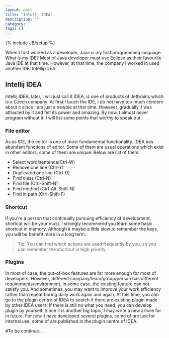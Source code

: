 ```yaml
---
layout: post
title: "Intellj IDEA"
description: ""
category: 
tags: []
---
```

{% include JB/setup %}


When I first worked as a developer, Java is my first programming language. What is my IDE? Most of Java developer must use Eclipse as their favourite Java IDE at that time. However, at that time, the company I worked in used another IDE: Intellij IDEA.

## Intellij IDEA
Intellij IDEA, later, I will just call it IDEA, is one of products of Jetbrains which is a Czech company. At first I touch the IDE, I do not have too much concern about it since I am just a newbie at that time. However, gradually, I was attracted by it and felt its power and amazing. By now, I almost never program without it. I will list some points that worthy to speak out.

### File editor
As as IDE, the editor is one of most fundamental functionality. IDEA has abundant functions of editor. Some of them are usual operations which exist in other editors, some of them are unique. Below are list of them:

* Select word/sentence(Ctrl-W)
* Remove one line (Ctrl-Y)
* Duplicated one line (Ctrl-D)
* Find class (Ctrl-N)
* Find file (Ctrl-Shift-N)
* Find method (Ctrl-Alt-Shift-N)
* Find in path (Ctrl-Shift-F)

### Shortcut
If you're a person that continually pursuing efficiency of development, shortcut will be your must. I strongly recommend you learn some basic shortcut in memory.  Although it maybe a little slow to remember the keys, you will be benefit more in a long term. 

> Tip: You can find which actions are used frequently by you, so you can remember the shortcut in high priority.

### Plugins
In most of case, the out-of-box features are far more enough for most of developers. However, different company/team/group/person has different requirements/environment, in some case, the existing feature can not satisfy you. And sometimes, you may want to improve your work efficiency rather than repeat boring daily work again and again. At this time,  you can go to the plugin centre of IDEA to search if there are existing plugin made by other IDEA users. If there is still no what you need, you can develop plugin by yourself.  Since it is another big topic, I may write a new article for in future. For now, I have developed several plugins, some of are just for internal use, some of are published in the plugin centre of IDEA.

#To be continue...





